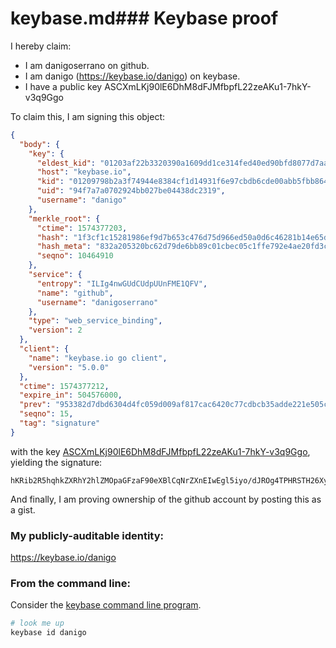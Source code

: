 # keybase.md### Keybase proof

I hereby claim:

  * I am danigoserrano on github.
  * I am danigo (https://keybase.io/danigo) on keybase.
  * I have a public key ASCXmLKj90lE6DhM8dFJMfbpfL22zeAKu1-7hkY-v3q9Ggo

To claim this, I am signing this object:

```json
{
  "body": {
    "key": {
      "eldest_kid": "01203af22b3320390a1609dd1ce314fed40ed90bfd8077d7aa36caa4951ea3517ae00a",
      "host": "keybase.io",
      "kid": "01209798b2a3f74944e8384cf1d14931f6e97cbdb6cde00abb5fbb86463ebf7abd1a0a",
      "uid": "94f7a7a0702924bb027be04438dc2319",
      "username": "danigo"
    },
    "merkle_root": {
      "ctime": 1574377203,
      "hash": "1f3cf1c15281986ef9d7b653c476d75d966ed50a0d6c46281b14e65d3d2c5c62fa1df3bd12be8cad2c7eaa160a33f21c391c972d947604d2a378204ddb7b6c97",
      "hash_meta": "832a205320bc62d79de6bb89c01cbec05c1ffe792e4ae20fd3c93056a46b0873",
      "seqno": 10464910
    },
    "service": {
      "entropy": "ILIg4nwGUdCUdpUUnFME1QFV",
      "name": "github",
      "username": "danigoserrano"
    },
    "type": "web_service_binding",
    "version": 2
  },
  "client": {
    "name": "keybase.io go client",
    "version": "5.0.0"
  },
  "ctime": 1574377212,
  "expire_in": 504576000,
  "prev": "953382d7dbd6304d4fc059d009af817cac6420c77cdbcb35adde221e505c3052",
  "seqno": 15,
  "tag": "signature"
}
```

with the key [ASCXmLKj90lE6DhM8dFJMfbpfL22zeAKu1-7hkY-v3q9Ggo](https://keybase.io/danigo), yielding the signature:

```
hKRib2R5hqhkZXRhY2hlZMOpaGFzaF90eXBlCqNrZXnEIwEgl5iyo/dJROg4TPHRSTH26Xy9ts3gCrtfu4ZGPr96vRoKp3BheWxvYWTESpcCD8QglTOC19vWME1PwFnQCa+BfKxkIMd828s1rd4iHlBcMFLEIA3cZXD1eZz42NG6RcatSiV9ET17vdrR+sMe2j1btDaJAgHCo3NpZ8RAcsb1hEBRLTV8rs0g/w5EneR99jAUk83104jyIg1/2DC6CqsAdQGT6nYoQPQNGOABCulQ+l0TGsC8JKa7voSxA6hzaWdfdHlwZSCkaGFzaIKkdHlwZQildmFsdWXEIMzG50hVcGsb0PJ1xJIEuNZZP4cGUaMGZ5F1WIKSIsuZo3RhZ80CAqd2ZXJzaW9uAQ==

```

And finally, I am proving ownership of the github account by posting this as a gist.

### My publicly-auditable identity:

https://keybase.io/danigo

### From the command line:

Consider the [keybase command line program](https://keybase.io/download).

```bash
# look me up
keybase id danigo
```
